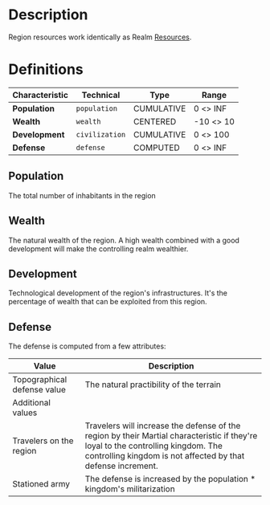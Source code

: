 <!-- TITLE: Resources -->
<!-- SUBTITLE: A quick summary of Resources -->

# Description
Region resources work identically as Realm [Resources](/kingdoms-game/realms/resources).
# Definitions
| Characteristic | Technical | Type | Range |
| --------               | --------              | -------- |-------- |
| **Population**     | `population` | CUMULATIVE | 0 <> INF |  
| **Wealth**     | `wealth` | CENTERED | -10 <> 10 |  
| **Development**      | `civilization` | CUMULATIVE | 0 <> 100 | 
| **Defense**      | `defense` | COMPUTED | 0 <> INF | 

## Population
The total number of inhabitants in the region
## Wealth
The natural wealth of the region. A high wealth combined with a good development will make the controlling realm wealthier.
## Development
Technological development of the region's infrastructures. It's the percentage of wealth that can be exploited from this region.
## Defense
The defense is computed from a few attributes:

| Value | Description | 
| -------- | -------- | 
| Topographical defense value   | The natural practibility of the terrain |
| Additional values ||
| Travelers on the region  | Travelers will increase the defense of the region by their Martial characteristic if they're loyal to the controlling kingdom. The controlling kingdom is not affected by that defense increment. |
| Stationed army  | The defense is increased by the population * kingdom's militarization |